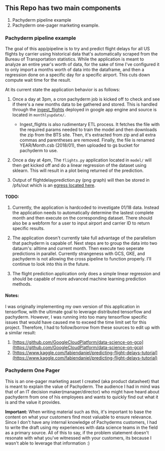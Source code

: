 ## This Repo has two main components
1. Pachyderm pipeline example
2. Pachyderm one-pager marketing example. 


### Pachyderm pipeline example

The goal of this app/pipeline is to try and predict flight delays for all US flights by carrier using historical data that's automatically scraped from the Bureau of Transportation statistics. While the application is meant to analyze an entire year's worth of data, for the sake of time I've configured it to only import a months worth of data into the dataframe, and then a regression done on a specific day for a specific airport. This cuts down compute wait time for the result.   

At its current state the application behavior is as follows: 

1. Once a day at 3pm, a cron pachyderm job is kicked off to check and see if there's a new months data to be gathered and stored. This is handled through the [ingest_flights](https://flights-dot-flightdata-201923.appspot.com/) deployed in google app engine and source is located in `monthlyupdate/`.
	* Ingest_flights is also rudimentary ETL process. It fetches the file with the required params needed to train the model and then downloads the zip from the BTS site. Then, it's extracted from zip and all extra commas and parentheses are removed. Finally, the file is renamed YEAR/Month.csb (2018/01), then uploaded to gs bucket for pachyderm to use.   

2. Once a day at 4pm, The `flights.py` application located in `model/` will then get kicked off and do a linear regression of the dataset using sklearn. This will result in a plot being returned of the prediction.

3. Output of flightdelayprediction.py (png graph) will then be stored in /pfs/out which is an [egress located here](https://storage.googleapis.com/2017_2018_flights/output/output.png).

#### TODO:
1. Currently, the application is hardcoded to investigate 01/18 data. Instead the application needs to automatically determine the lastest complete month and then execute on the corresponding dataset. There should also be a webform for a user to input airport and carrier ID to return specific results. 

2. The application doesn't currently take full advantage of the parallelism that pachyderm is capable of. Next steps are to group the data into two dataum's: alltime and current month. Then execute two seperate predictions in parallel. Currently strangeness with GCS, GKE, and pachyderm is not allowing the cross pipeline to function properly. I'll continue to look into this in the future. 

3. The flight prediction application only does a simple linear regression and should be capable of more advanced machine learning prediction methods. 


#### Notes:
I was originally implementing my own version of this application in tensorflow, with the ultimate goal to leverage distributed tensorflow and pachyderm. However, I was running into too many tensorflow specific issues that would have caused me to exceed the time limit set for this project. Therefore, I had to follow/borrow from these sources to edit up with a similar result: 

1. [https://github.com/GoogleCloudPlatform/data-science-on-gcp](https://github.com/GoogleCloudPlatform/data-science-on-gcp)
2. [https://www.kaggle.com/fabiendaniel/predicting-flight-delays-tutorial](https://www.kaggle.com/fabiendaniel/predicting-flight-delays-tutorial)


### Pachyderm One Pager 
This is an one-pager marketing asset I created (aka product datasheet) that is meant to explain the value of Pachyderm. The audience I had in mind was that of an IT decision maker(manager/director) who might have heard about pachyderm from one of his employees and wants to quickly find out what it is and the value it provides. 
 
**Important:** When writing material such as this, it's important to base the content on what your customers find most valuable to ensure relevance. Since I don't have any internal knowledge of Pachyderms customers, I had to write the draft using my experiences with data science teams in the field as a primary source. All of this to say, if the problem statement doesn't resonate with what you've witnessed with your customers, its because I wasn't able to leverage that information :) 